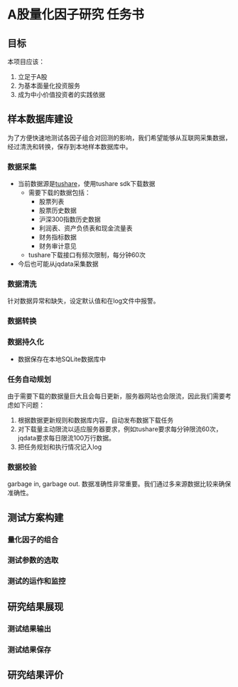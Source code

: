 # A股量化因子研究 任务书

## 目标
本项目应该：
1. 立足于A股
2. 为基本面量化投资服务
3. 成为中小价值投资者的实践依据

## 样本数据库建设
为了方便快速地测试各因子组合对回测的影响，我们希望能够从互联网采集数据，经过清洗和转换，保存到本地样本数据库中。

### 数据采集
- 当前数据源是[tushare](https://tushare.pro/document/2)，使用tushare sdk下载数据
    - 需要下载的数据包括：
        - 股票列表
        - 股票历史数据
        - 沪深300指数历史数据
        - 利润表、资产负债表和现金流量表
        - 财务指标数据
        - 财务审计意见
    - tushare下载接口有频次限制，每分钟60次
- 今后也可能从jqdata采集数据

### 数据清洗
针对数据异常和缺失，设定默认值和在log文件中报警。

### 数据转换

### 数据持久化
- 数据保存在本地SQLite数据库中

### 任务自动规划  
由于需要下载的数据量巨大且会每日更新，服务器网站也会限流，因此我们需要考虑如下问题：
1. 根据数据更新规则和数据库内容，自动发布数据下载任务
2. 对下载量主动限流以适应服务器要求，例如tushare要求每分钟限流60次，jqdata要求每日限流100万行数据。
3. 把任务规划和执行情况记入log

### 数据校验
garbage in, garbage out. 数据准确性非常重要。我们通过多来源数据比较来确保准确性。

## 测试方案构建
### 量化因子的组合
### 测试参数的选取
### 测试的运作和监控

## 研究结果展现
### 测试结果输出
### 测试结果保存

## 研究结果评价